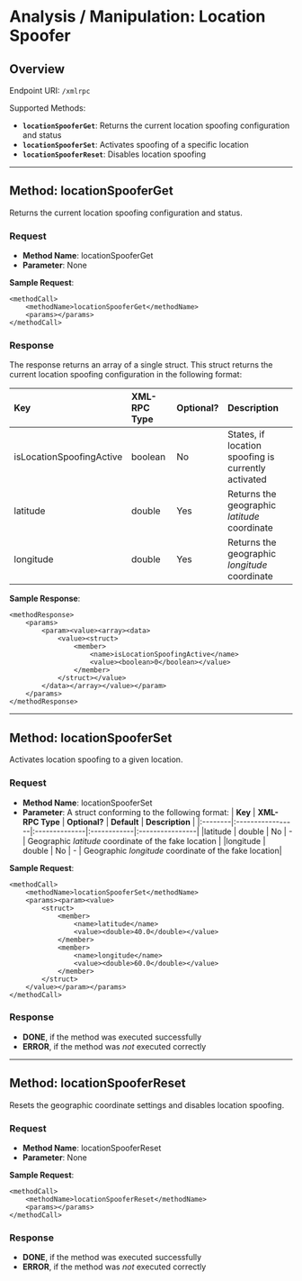 # Analysis / Manipulation: Location Spoofer #

## Overview ##

Endpoint URI: `/xmlrpc`

Supported Methods:
  * **`locationSpooferGet`**: Returns the current location spoofing configuration and status
  * **`locationSpooferSet`**: Activates spoofing of a specific location
  * **`locationSpooferReset`**: Disables location spoofing


---


## Method: locationSpooferGet ##
Returns the current location spoofing configuration and status.

### Request ###
  * **Method Name**: locationSpooferGet
  * **Parameter**: None

**Sample Request**:
```
<methodCall>
	<methodName>locationSpooferGet</methodName>
	<params></params>
</methodCall>
```

### Response ###
The response returns an array of a single struct. This struct returns the current location spoofing configuration in the following format:

| **Key** | **XML-RPC Type** | **Optional?** | **Description** |
|:--------|:-----------------|:--------------|:----------------|
|isLocationSpoofingActive | boolean | No | States, if location spoofing is currently activated |
|latitude | double | Yes | Returns the geographic _latitude_ coordinate |
|longitude | double | Yes | Returns the geographic _longitude_ coordinate |

**Sample Response**:
```
<methodResponse>
	<params>
		<param><value><array><data>
			<value><struct>
				<member>
					<name>isLocationSpoofingActive</name>
					<value><boolean>0</boolean></value>
				</member>
			</struct></value>
		</data></array></value></param>
	</params>
</methodResponse>
```


---


## Method: locationSpooferSet ##
Activates location spoofing to a given location.

### Request ###
  * **Method Name**: locationSpooferSet
  * **Parameter**: A struct conforming to the following format:
| **Key** | **XML-RPC Type** | **Optional?** | **Default** | **Description** |
|:--------|:-----------------|:--------------|:------------|:----------------|
|latitude | double | No | - | Geographic _latitude_ coordinate of the fake location |
|longitude | double | No | - | Geographic _longitude_ coordinate of the fake location|


**Sample Request**:
```
<methodCall>
	<methodName>locationSpooferSet</methodName>
	<params><param><value>
		<struct>
			<member>
				<name>latitude</name>
				<value><double>40.0</double></value>
			</member>
			<member>
				<name>longitude</name>
				<value><double>60.0</double></value>
			</member>
		</struct>
	</value></param></params>
</methodCall>
```

### Response ###

  * **DONE**, if the method was executed successfully
  * **ERROR**, if the method was _not_ executed correctly


---


## Method: locationSpooferReset ##
Resets the geographic coordinate settings and disables location spoofing.

### Request ###
  * **Method Name**: locationSpooferReset
  * **Parameter**: None

**Sample Request**:
```
<methodCall>
	<methodName>locationSpooferReset</methodName>
	<params></params>
</methodCall>
```

### Response ###

  * **DONE**, if the method was executed successfully
  * **ERROR**, if the method was _not_ executed correctly


